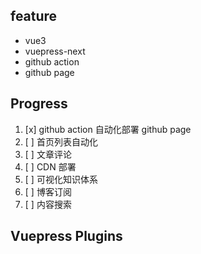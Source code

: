 ## feature

- vue3
- vuepress-next
- github action
- github page

## Progress

1. [x] github action 自动化部署 github page
2. [ ] 首页列表自动化
3. [ ] 文章评论
4. [ ] CDN 部署
5. [ ] 可视化知识体系
6. [ ] 博客订阅
7. [ ] 内容搜索

## Vuepress Plugins